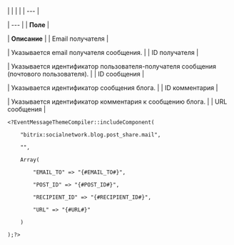 |  |  |  |
| --- |

| --- |
| **Поле** |

| **Описание** |
| Email получателя |

| Указывается email получателя сообщения. |
| ID получателя |

| Указывается идентификатор пользователя-получателя сообщения (почтового пользователя). |
| ID сообщения |

| Указывается идентификатор сообщения блога. |
| ID комментария |

| Указывается идентификатор комментария к сообщению блога. |
| URL сообщения |

```
<?EventMessageThemeCompiler::includeComponent(

    "bitrix:socialnetwork.blog.post_share.mail",

    "",

    Array(

        "EMAIL_TO" => "{#EMAIL_TO#}",

        "POST_ID" => "{#POST_ID#}",

        "RECIPIENT_ID" => "{#RECIPIENT_ID#}",

        "URL" => "{#URL#}"

    )

);?>


```
